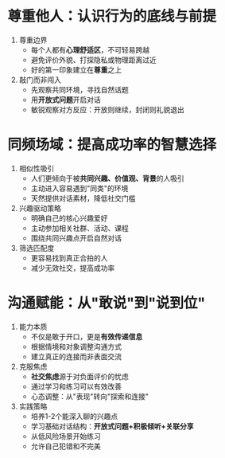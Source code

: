 # 尊重他人：认识行为的底线与前提
1. 尊重边界
	- 每个人都有**心理舒适区**，不可轻易跨越
	- 避免评价外貌、打探隐私或物理距离过近
	- 好的第一印象建立在**尊重**之上
2. 敲门而非闯入
	- 先观察共同环境，寻找自然话题
	- 用**开放式问题**开启对话
	- 敏锐观察对方反应：开放则继续，封闭则礼貌退出

# 同频场域：提高成功率的智慧选择
1. 相似性吸引
	- 人们更倾向于被**共同兴趣、价值观、背景**的人吸引
	- 主动进入容易遇到"同类"的环境
	- 天然提供对话素材，降低社交门槛
2. 兴趣驱动策略
	- 明确自己的核心兴趣爱好
	- 主动参加相关社群、活动、课程
	- 围绕共同兴趣点开启自然对话
3. 筛选匹配度
	- 更容易找到真正合拍的人
	- 减少无效社交，提高成功率

# 沟通赋能：从"敢说"到"说到位"
1. 能力本质
	- 不仅是敢于开口，更是**有效传递信息**
	- 根据情境和对象调整沟通方式
	- 建立真正的连接而非表面交流
2. 克服焦虑
	- **社交焦虑**源于对负面评价的忧虑
	- 通过学习和练习可以有效改善
	- 心态调整：从"表现"转向"探索和连接"
3. 实践策略
	- 培养1-2个能深入聊的兴趣点
	- 学习基础对话结构：**开放式问题+积极倾听+关联分享**
	- 从低风险场景开始练习
	- 允许自己犯错和不完美 